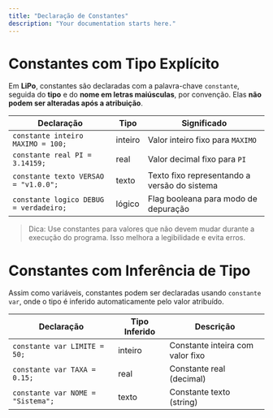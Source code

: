 ```yaml
---
title: "Declaração de Constantes"
description: "Your documentation starts here."
---
```


#  Constantes com Tipo Explícito

Em **LiPo**, constantes são declaradas com a palavra-chave `constante`, seguida do **tipo** e do **nome em letras maiúsculas**, por convenção. Elas **não podem ser alteradas após a atribuição**.

| Declaração                             | Tipo      | Significado                                |
|----------------------------------------|-----------|--------------------------------------------|
| `constante inteiro MAXIMO = 100;`      | inteiro   | Valor inteiro fixo para `MAXIMO`           |
| `constante real PI = 3.14159;`         | real      | Valor decimal fixo para `PI`               |
| `constante texto VERSAO = "v1.0.0";`   | texto     | Texto fixo representando a versão do sistema |
| `constante logico DEBUG = verdadeiro;` | lógico    | Flag booleana para modo de depuração       |

> Dica: Use constantes para valores que não devem mudar durante a execução do programa. Isso melhora a legibilidade e evita erros.

#  Constantes com Inferência de Tipo

Assim como variáveis, constantes podem ser declaradas usando `constante var`, onde o tipo é inferido automaticamente pelo valor atribuído.

| Declaração                     | Tipo Inferido | Descrição                                  |
|--------------------------------|---------------|---------------------------------------------|
| `constante var LIMITE = 50;`   | inteiro       | Constante inteira com valor fixo            |
| `constante var TAXA = 0.15;`   | real          | Constante real (decimal)                     |
| `constante var NOME = "Sistema";` | texto      | Constante texto (string)                     |



